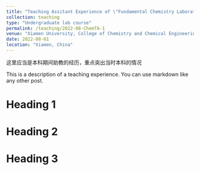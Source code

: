 ```yaml
---
title: "Teaching Assitant Experience of \"Fundamental Chemistry Laboratory\" "
collection: teaching
type: "Undergraduate lab course"
permalink: /teaching/2022-08-ChemTA-1
venue: "Xiamen University, College of Chemistry and Chemical Engineering"
date: 2022-08-01
location: "Xiamen, China"
---
```




这里应当是本科期间助教的经历，重点突出当时本科的情况


This is a description of a teaching experience. You can use markdown like any other post.

Heading 1
======

Heading 2
======

Heading 3
======